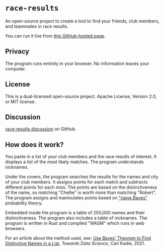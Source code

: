 # `race-results`

An open-source project to create a tool to find your friends, club members, and teammates in race results.

You can run it live from [this GitHub-hosted page](https://carlkcarlk.github.io/race-results/matcher/).

## Privacy

The program runs entirely in your browser. No information leaves your computer.

## License

This is a dual-licensed open-source project.
Apache License, Version 2.0, or MIT license.

## Discussion

[race-results discussion](https://github.com/CarlKCarlK/race-results/discussions) on GitHub.

## How does it work?

You paste in a list of your club members and the race results of interest. It displays a list of the most likely matches. The program understands nicknames.

Under the covers, the program searches the results for the names and city of your club members. It assigns points for each match and subtracts different points for each miss. The points are based on the distinctiveness of the name, so matching "Chellie" is worth more than matching "Robert". The program assigns and maninulates points based on ["naive Bayes"]((https://medium.com/towards-data-science/use-bayes-theorem-to-find-distinctive-names-in-a-list-5acd8fe03c2b))
 probability theory.

Embedded inside the program is a table of 250,000 names and their distinctiveness. The program also includes a table of nicknames. The program is written in Rust and compiled "WASM" which runs in web browsers.

For an article about the method used, see: [Use Bayes’ Theorem to Find Distinctive Names in a List](https://medium.com/towards-data-science/use-bayes-theorem-to-find-distinctive-names-in-a-list-5acd8fe03c2b), *Towards Data Science*, Carl Kadie, 2021.
